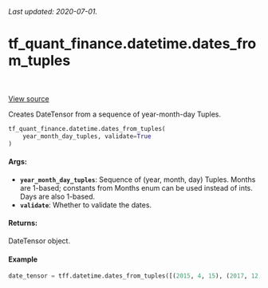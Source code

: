 <!--
This file is generated by a tool. Do not edit directly.
For open-source contributions the docs will be updated automatically.
-->

*Last updated: 2020-07-01.*

<div itemscope itemtype="http://developers.google.com/ReferenceObject">
<meta itemprop="name" content="tf_quant_finance.datetime.dates_from_tuples" />
<meta itemprop="path" content="Stable" />
</div>

# tf_quant_finance.datetime.dates_from_tuples

<!-- Insert buttons and diff -->

<table class="tfo-notebook-buttons tfo-api" align="left">
</table>

<a target="_blank" href="https://github.com/google/tf-quant-finance/blob/master/tf_quant_finance/datetime/date_tensor.py">View source</a>



Creates DateTensor from a sequence of year-month-day Tuples.

```python
tf_quant_finance.datetime.dates_from_tuples(
    year_month_day_tuples, validate=True
)
```



<!-- Placeholder for "Used in" -->


#### Args:


* <b>`year_month_day_tuples`</b>: Sequence of (year, month, day) Tuples. Months are
  1-based; constants from Months enum can be used instead of ints. Days are
  also 1-based.
* <b>`validate`</b>: Whether to validate the dates.


#### Returns:

DateTensor object.


#### Example

```python
date_tensor = tff.datetime.dates_from_tuples([(2015, 4, 15), (2017, 12, 30)])
```